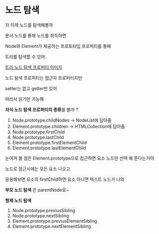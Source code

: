 # 노드 탐색

자 이제 노드를 탐색해볼까 

문서 노드를 통해 노드를 취득하면 

Node와 Element가 제공하는 프로토타입 프로퍼티를 통해

트리를 탐색할 수 있어. 

[트리 노드 탐색 프로퍼티 이미지](https://velog.velcdn.com/images%2Fhang_kem_0531%2Fpost%2F4046b3fb-d6fc-4117-a9ec-a00b33fa8eea%2Fimage.png)

노드 탐색 프로퍼티는 접근자 프로퍼티지만

setter는 없고 getter만 있어

따라서 읽기만 가능해

**자식 노드 탐색 프로퍼티의 종류**를 볼까 ?

1. Node.prototype.childNodes  -> NodeList에 담아줌
2. Element.prototype.children -> HTMLCollection에 담아줌
3. Node.prototype.firstChild
4. Node.prototype.lastChild
5. Element.prototype.firstElementChild
6. Element.prototype.lastElementChild

눈여겨 볼 점은 Element.prototype으로 접근하면 요소 노드만 선택 해 준다는거야  

노드로 접근시에는 모든 요소 나오고 

응용해보면 요소의 firstChild하면 요소 아니면 텍스트 노드가 나와

**부모 노드 탐색** 은 parentNode로~

**형제 노드 탐색**  
1. Node.prototype.previusSibling
2. Node.prototype.nextSibling
3. Element.prototype.previusElementSibling
4. Element.prototype.nextElementSibling
